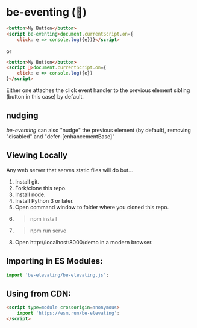 # be-eventing (🏇)

```html
<button>My Button</button>
<script be-eventing>document.currentScript.on={
    click: e => console.log({e})}</script>
```

or

```html
<button>My Button</button>
<script 🏇>document.currentScript.on={
    click: e => console.log({e})
}</script>

```

Either one attaches the click event handler to the previous element sibling (button in this case) by default.

## nudging

*be-eventing* can also "nudge" the previous element (by default), removing "disabled" and "defer-[enhancementBase]"

## Viewing Locally

Any web server that serves static files will do but...

1.  Install git.
2.  Fork/clone this repo.
3.  Install node.
4.  Install Python 3 or later.
5.  Open command window to folder where you cloned this repo.
6.  > npm install
7.  > npm run serve
8.  Open http://localhost:8000/demo in a modern browser.

## Importing in ES Modules:

```JavaScript
import 'be-elevating/be-elevating.js';

```

## Using from CDN:

```html
<script type=module crossorigin=anonymous>
    import 'https://esm.run/be-elevating';
</script>
```


